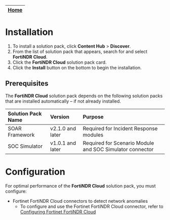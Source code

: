 | [Home](../README.md) |
|----------------------|
# Installation

1. To install a solution pack, click **Content Hub** > **Discover**.   
2. From the list of solution pack that appears, search for and select **FortiNDR Cloud**.    
3. Click the **FortiNDR Cloud** solution pack card.   
4. Click the **Install** button on the bottom to begin the installation.

## Prerequisites

The **FortiNDR Cloud** solution pack depends on the following solution packs that are installed automatically &ndash; if not already installed.

| Solution Pack Name | Version          | Purpose                                                  |
|:-------------------|:-----------------|:---------------------------------------------------------|
| SOAR Framework     | v2.1.0 and later | Required for Incident Response modules                   |
| SOC Simulator      | v1.0.1 and later | Required for Scenario Module and SOC Simulator connector |

# Configuration

For optimal performance of the **FortiNDR Cloud** solution pack, you must configure:

- Fortinet FortiNDR Cloud connectors to detect network anomalies
    - To configure and use the Fortinet FortiNDR Cloud connector, refer to [Configuring Fortinet FortiNDR Cloud](https://docs.fortinet.com/fortisoar/connectors/fortinet-fortindr-cloud)

